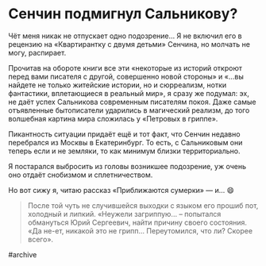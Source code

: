 
# Сенчин подмигнул Сальникову?

​​Чёт меня никак не отпускает одно подозрение… Я не включил его в рецензию на «Квартирантку с двумя детьми» Сенчина, но молчать не могу, распирает.

Прочитав на обороте книги все эти «некоторые из историй откроют перед вами писателя с другой, совершенно новой стороны» и «…вы найдете не только житейские истории, но и сюрреализм, нотки фантастики, вплетающиеся в реальный мир», я сразу же подумал: эх, не даёт успех Сальникова современным писателям покоя. Даже самые отъявленные бытописатели ударились в магический реализм, до того волшебная картина мира сложилась у «Петровых в гриппе».

Пикантность ситуации придаёт ещё и тот факт, что Сенчин недавно перебрался из Москвы в Екатеринбург. То есть, с Сальниковым они теперь если и не земляки, то как минимум близки территориально.

Я постарался выбросить из головы возникшее подозрение, уж очень оно отдаёт снобизмом и сплетничеством.

Но вот сижу я, читаю рассказ «Приближаются сумерки» — и… 😄

> После той чуть не случившейся выходки с языком его прошиб пот, холодный и липкий. «Неужели загриппую... – попытался обмануться Юрий Сергеевич, найти причину своего состояния. «Да не-ет, никакой это не грипп… Переутомился, что ли? Скорее всего».

#archive